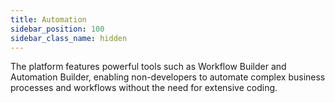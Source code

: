 ```yaml
---
title: Automation
sidebar_position: 100
sidebar_class_name: hidden
---
```


The platform features powerful tools such as Workflow Builder and Automation Builder, enabling non-developers to automate complex business processes and workflows without the need for extensive coding.
